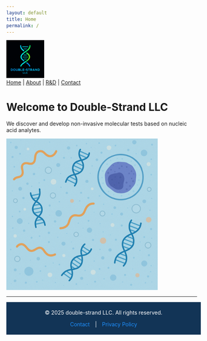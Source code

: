 ```yaml
---
layout: default
title: Home
permalink: /
---
```

<img src="assets/double-strandLLC.png" alt="Double-Strand Logo" style="width: 100px; height: auto;">  

<nav>
  <a href="/">Home</a> |
  <a href="/about/">About</a> |
  <a href="/rnd/">R&D</a> |
  <a href="/contact/">Contact</a>
</nav>

# Welcome to Double-Strand LLC

We discover and develop non-invasive molecular tests based on nucleic acid analytes.


<img src="assets/plasmaAnalytes.png" alt="Double-Strand Logo" style="width: 400px; height: auto;">     
  
<hr>  

<div style="background-color: #123456; color: white; text-align: center; padding: 5px; width: 100%;">
  <p>© 2025 double-strand LLC. All rights reserved.</p>
  <p>
    <a href="/contact" style="color: #1e90ff; text-decoration: none; margin: 0 10px;">Contact</a> |
    <a href="/privacy_policy" style="color: #1e90ff; text-decoration: none; margin: 0 10px;">Privacy Policy</a>
  </p>
</div>